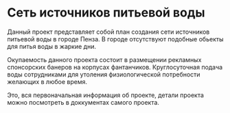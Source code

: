 # Сеть источников питьевой воды
Данный проект представляет собой план создания сети источников питьевой воды в городе Пенза.
В городе отсутствуют подобные обьекты для питья воды в жаркие дни.

Окупаемость данного проекта состоит в размещении рекламных спонсорских банеров на корпусах фантанчиков. Круглосуточная подача воды сотрудниками для утоления физиологической потребности желающих в любое время. 

Это, вся первоначальная информация об проекте, детали проекта можно посмотреть в доккументах самого проекта.
